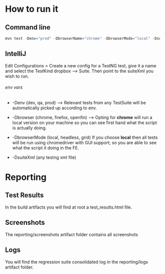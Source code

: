 # How to run it

## Command line

```java
mvn test -Denv="prod" -DbrowserName="chrome" -DbrowserMode="local" -DsuiteXml="FullRegressionSuite.xml"
```

## IntelliJ
Edit Configurations > Create a new config for a TestNG test, give it a name and select the TestKind dropbox --> Suite. Then point to the suiteXml you wish to run.

###### env vars

* -Denv (dev, qa, prod)
--> Relevant tests from any TestSuite will be automatically picked up according to env.

* -Dbrowser (chrome, firefox, openfin)
--> Opting for **chrome** will run a local version on your machine so you can see first hand what the script is actually doing.

* -DbrowserMode (local, headless, grid)
If you choose **local** then all tests will be run using chromedriver with GUI support; so you are able to see what the script it doing in the FE.

* -DsuiteXml (any testng xml file)

# Reporting

## Test Results
In the build artifacts you will find at root a test_results.html file.

## Screenshots
The reporting/screenshots artifact folder contains all screenshots

## Logs
You will find the regression suite consolidated log in the reporting/logs artifact folder.


